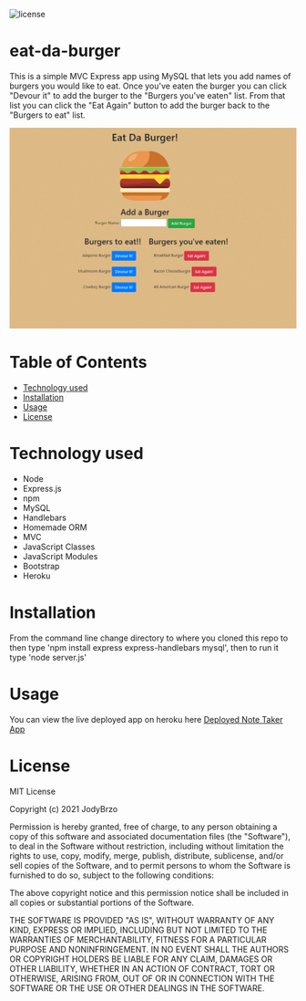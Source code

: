 ![license](https://img.shields.io/static/v1?label=license&message=MIT&color=brightgreen)

# eat-da-burger
This is a simple MVC Express app using MySQL that lets you add names of burgers you would like to eat.  Once you've eaten the burger you can click "Devour it" to add the burger to the "Burgers you've eaten" list.  From that list you can click the "Eat Again" button to add the burger back to the "Burgers to eat" list.


![SAMPLE](public/assets/img/mockup.gif)


# Table of Contents 

* [Technology used](#Technology%20used)
* [Installation](#Installation)
* [Usage](#Usage)
* [License](#License)


# Technology used

* Node
* Express.js
* npm
* MySQL
* Handlebars
* Homemade ORM
* MVC
* JavaScript Classes
* JavaScript Modules
* Bootstrap
* Heroku

# Installation 

From the command line change directory to where you cloned this repo to then type 'npm install express express-handlebars mysql', then to run it type 'node server.js'

# Usage
You can view the live deployed app on heroku here [Deployed Note Taker App ](https://radiant-sierra-40853.herokuapp.com/)


# License
MIT License

Copyright (c) 2021 JodyBrzo

Permission is hereby granted, free of charge, to any person obtaining a copy 
of this software and associated documentation files (the "Software"), to deal
in the Software without restriction, including without limitation the rights
to use, copy, modify, merge, publish, distribute, sublicense, and/or sell
copies of the Software, and to permit persons to whom the Software is
furnished to do so, subject to the following conditions:

The above copyright notice and this permission notice shall be included in all
copies or substantial portions of the Software.

THE SOFTWARE IS PROVIDED "AS IS", WITHOUT WARRANTY OF ANY KIND, EXPRESS OR
IMPLIED, INCLUDING BUT NOT LIMITED TO THE WARRANTIES OF MERCHANTABILITY,
FITNESS FOR A PARTICULAR PURPOSE AND NONINFRINGEMENT. IN NO EVENT SHALL THE
AUTHORS OR COPYRIGHT HOLDERS BE LIABLE FOR ANY CLAIM, DAMAGES OR OTHER
LIABILITY, WHETHER IN AN ACTION OF CONTRACT, TORT OR OTHERWISE, ARISING FROM,
OUT OF OR IN CONNECTION WITH THE SOFTWARE OR THE USE OR OTHER DEALINGS IN THE
SOFTWARE.